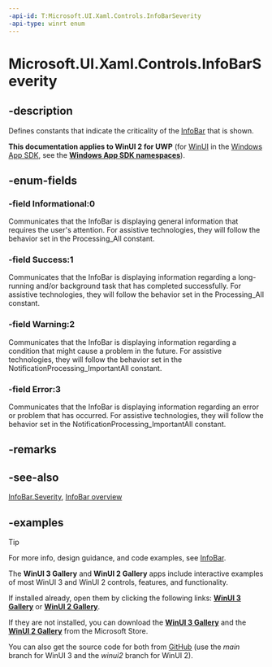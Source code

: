 ```yaml
---
-api-id: T:Microsoft.UI.Xaml.Controls.InfoBarSeverity
-api-type: winrt enum
---
```


# Microsoft.UI.Xaml.Controls.InfoBarSeverity

<!--
public enum InfoBarSeverity
-->


## -description

Defines constants that indicate the criticality of the [InfoBar](infobar.md) that is shown.

**This documentation applies to WinUI 2 for UWP** (for [WinUI](/windows/apps/winui/winui3/) in the [Windows App SDK](/windows/apps/windows-app-sdk/), see the **[Windows App SDK namespaces](/windows/windows-app-sdk/api/winrt/)**).

## -enum-fields

### -field Informational:0

Communicates that the InfoBar is displaying general information that requires the user's attention. For assistive technologies, they will follow the behavior set in the Processing_All constant.

### -field Success:1

Communicates that the InfoBar is displaying information regarding a long-running and/or background task that has completed successfully. For assistive technologies, they will follow the behavior set in the Processing_All constant.

### -field Warning:2

Communicates that the InfoBar is displaying information regarding a condition that might cause a problem in the future. For assistive technologies, they will follow the behavior set in the NotificationProcessing_ImportantAll constant.

### -field Error:3

Communicates that the InfoBar is displaying information regarding an error or problem that has occurred. For assistive technologies, they will follow the behavior set in the NotificationProcessing_ImportantAll constant.

## -remarks

## -see-also

[InfoBar.Severity](infobar_severity.md), [InfoBar overview](/windows/apps/design/controls/infobar)

## -examples

> [!TIP]
> For more info, design guidance, and code examples, see [InfoBar](/windows/apps/design/controls/infobar).
>
> The **WinUI 3 Gallery** and **WinUI 2 Gallery** apps include interactive examples of most WinUI 3 and WinUI 2 controls, features, and functionality.
>
> If installed already, open them by clicking the following links: [**WinUI 3 Gallery**](winui3gallery:/item/InfoBar) or [**WinUI 2 Gallery**](winui2gallery:/item/InfoBar).
>
> If they are not installed, you can download the [**WinUI 3 Gallery**](https://www.microsoft.com/store/productId/9P3JFPWWDZRC) and the [**WinUI 2 Gallery**](https://www.microsoft.com/store/productId/9MSVH128X2ZT) from the Microsoft Store.
>
> You can also get the source code for both from [GitHub](https://github.com/Microsoft/WinUI-Gallery) (use the *main* branch for WinUI 3 and the *winui2* branch for WinUI 2).
